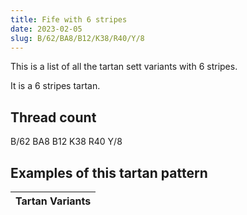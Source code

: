 ```yaml
---
title: Fife with 6 stripes
date: 2023-02-05
slug: B/62/BA8/B12/K38/R40/Y/8
---
```

This is a list of all the tartan sett variants with 6 stripes.

It is a 6 stripes tartan.


## Thread count
B/62 BA8 B12 K38 R40 Y/8

## Examples of this tartan pattern

| Tartan Variants |
|---------------|
